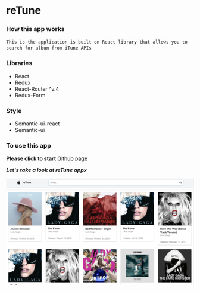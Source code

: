 # reTune


### How this app works
    This is the application is built on React library that allows you to search for album from iTune APIs

### Libraries
* React
* Redux
* React-Router ^v.4
* Redux-Form

### Style
* Semantic-ui-react
* Semantic-ui


### To use this app

**Please click to start**
[Github page](https://kotchaparn-w.github.io/react_itune_album_search/)


 ***Let's take a look at reTune appx***

![Application Screenshot](./src/Images/SC.png)

